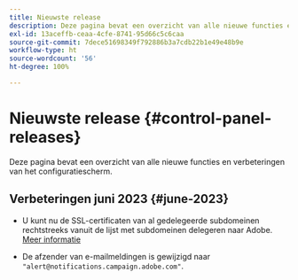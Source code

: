 ```yaml
---
title: Nieuwste release
description: Deze pagina bevat een overzicht van alle nieuwe functies en verbeteringen van het Configuratiescherm
exl-id: 13aceffb-ceaa-4cfe-8741-95d66c5c6caa
source-git-commit: 7dece51698349f792886b3a7cdb22b1e49e48b9e
workflow-type: ht
source-wordcount: '56'
ht-degree: 100%

---
```


# Nieuwste release {#control-panel-releases}

Deze pagina bevat een overzicht van alle nieuwe functies en verbeteringen van het configuratiescherm.

## Verbeteringen juni 2023 {#june-2023}

* U kunt nu de SSL-certificaten van al gedelegeerde subdomeinen rechtstreeks vanuit de lijst met subdomeinen delegeren naar Adobe. [Meer informatie](../subdomains-certificates/using/delegate-ssl.md)

* De afzender van e-mailmeldingen is gewijzigd naar `"alert@notifications.campaign.adobe.com"`.
